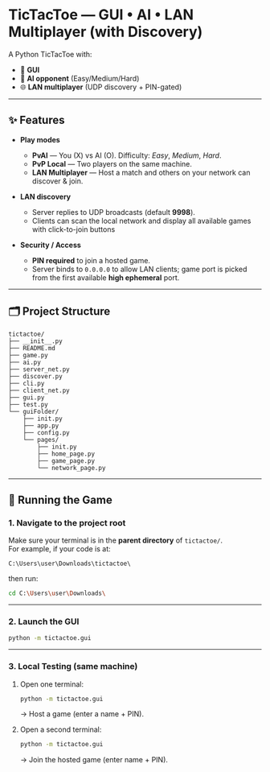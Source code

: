 # TicTacToe — GUI • AI • LAN Multiplayer (with Discovery)

A Python TicTacToe with:
- 🎨 **GUI**
- 🤖 **AI opponent** (Easy/Medium/Hard)
- 🌐 **LAN multiplayer** (UDP discovery + PIN-gated)

---

## ✨ Features

- **Play modes**
  - **PvAI** — You (X) vs AI (O). Difficulty: *Easy*, *Medium*, *Hard*.
  - **PvP Local** — Two players on the same machine.
  - **LAN Multiplayer** — Host a match and others on your network can discover & join.

- **LAN discovery**
  - Server replies to UDP broadcasts (default **9998**).
  - Clients can scan the local network and display all available games with click-to-join buttons

- **Security / Access**
  - **PIN required** to join a hosted game.
  - Server binds to `0.0.0.0` to allow LAN clients; game port is picked from the first available **high ephemeral** port.

---

## 🗂️ Project Structure

```
tictactoe/
├── __init__.py
├── README.md
├── game.py
├── ai.py
├── server_net.py
├── discover.py
├── cli.py
├── client_net.py
├── gui.py
├── test.py
└── guiFolder/
    ├── init.py
    ├── app.py
    ├── config.py
    └── pages/
        ├── init.py
        ├── home_page.py
        ├── game_page.py
        └── network_page.py
```

---

## 🚀 Running the Game

### 1. Navigate to the project root
Make sure your terminal is in the **parent directory** of `tictactoe/`.  
For example, if your code is at:

```
C:\Users\user\Downloads\tictactoe\
```

then run:
```bash
cd C:\Users\user\Downloads\
```

---

### 2. Launch the GUI
```bash
python -m tictactoe.gui
```

---

### 3. Local Testing (same machine)

1. Open one terminal:
   ```bash
   python -m tictactoe.gui
   ```
   → Host a game (enter a name + PIN).

2. Open a second terminal:
   ```bash
   python -m tictactoe.gui
   ```
   → Join the hosted game (enter name + PIN).
